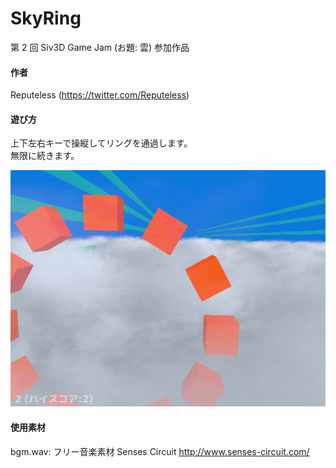 # SkyRing
第 2 回 Siv3D Game Jam (お題: 雲) 参加作品

#### 作者  
Reputeless (https://twitter.com/Reputeless)

#### 遊び方  
上下左右キーで操縦してリングを通過します。  
無限に続きます。

![スクリーンショット](SkyRing.png "スクリーンショット")

#### 使用素材
bgm.wav: フリー音楽素材 Senses Circuit http://www.senses-circuit.com/ 

